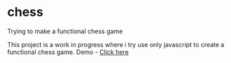 # chess
Trying to make a functional chess game

This project is a work in progress where i try use only javascript to create a functional  chess game.
Demo - <a href="https://selvarajrajkanna.github.io/chess">Click here </a>
